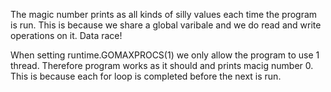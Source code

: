 

The magic number prints as all kinds of silly values each time the program is run. This is because we share a global varibale and we do read and write operations on it. Data race!

When setting runtime.GOMAXPROCS(1) we only allow the program to use 1 thread. Therefore program works as it should and prints macig number 0. This is because each for loop is completed before the next is run. 